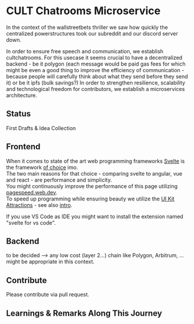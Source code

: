 # CULT Chatrooms Microservice
In the context of the wallstreetbets thriller we saw how quickly the centralized powerstructures took our subreddit and our discord server down.   

In order to ensure free speech and communication, we establish cultchatrooms. For this usecase it seems crucial to have a decentralized backend - be it polygon (each message would be paid gas fees for which might be even a good thing to improve the efficiency of communication - because people will carefully think about what they send before they send it) or be it ipfs (bulk savings?)
In order to strengthen resilience, scalability and technological freedom for contributors, we establish a microservices architecture. 

## Status
First Drafts & Idea Collection

## Frontend
When it comes to state of the art web programming frameworks [Svelte](https://svelte.dev) is the framework [of choice](https://www.youtube.com/watch?v=rv3Yq-B8qp4) imo.    
The two main reasons for that choice - comparing svelte to angular, vue and react - are performance and simplicity.   
You might continuously improve the performance of this page utilizing [pagespeed.web.dev](https://pagespeed.web.dev/).   
To speed up programming while ensuring beauty we utilize the [UI Kit Attractions](https://illright.github.io/attractions/?ref=madewithsvelte.com) - see also [intro](https://www.youtube.com/watch?v=RkD88ARvucM&t=492s).

If you use VS Code as IDE you might want to install the extension named "svelte for vs code".  

## Backend
to be decided --> any low cost (layer 2...) chain like Polygon, Arbitrum, ... might be appropriate in this context.

## Contribute
Please contribute via pull request. 

## Learnings & Remarks Along This Journey

